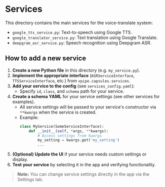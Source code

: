 # Services

This directory contains the main services for the voice-translate system:

- `google_tts_service.py`: Text-to-speech using Google TTS.
- `google_translator_service.py`: Text translation using Google Translate.
- `deepgram_asr_service.py`: Speech recognition using Deepgram ASR.

## How to add a new service
1. **Create a new Python file** in this directory (e.g. `my_service.py`).
2. **Implement the appropriate interface** (`ASRServiceInterface`, `TTSServiceInterface`, etc.) from `vpipe.capsules.services`.
3. **Add your service to the config** (see `services_config.yaml`):
   - Specify `id`, `class`, and `schema` path for your service.
4. **Create a schema YAML** for your service settings (see other services for examples).
   - All service settings will be passed to your service's constructor via `**kwargs` when the service is created.
   - Example:
     ```python
     class MyService(SomeServiceInterface):
         def __init__(self, *args, **kwargs):
             # Access settings from kwargs
             my_setting = kwargs.get('my_setting')
             ...
     ```
5. **(Optional) Update the UI** if your service needs custom settings or display.
6. **Test your service** by selecting it in the app and verifying functionality.

> **Note:** You can change service settings directly in the app via the Settings tab.
